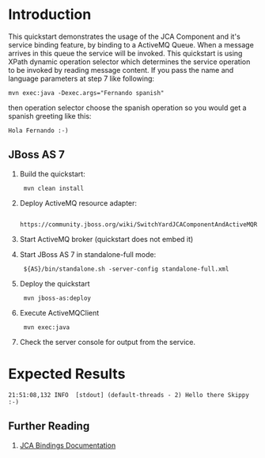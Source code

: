 Introduction
============
This quickstart demonstrates the usage of the JCA Component and it's service
binding feature, by binding to a ActiveMQ Queue. When a message arrives in this
queue the service will be invoked.  This quickstart is using XPath dynamic
operation selector which determines the service operation to be invoked by
reading message content. If you pass the name and language parameters at step 7
like following:

    mvn exec:java -Dexec.args="Fernando spanish"

then operation selector choose the spanish operation so you would get a spanish greeting like this:

    Hola Fernando :-)

JBoss AS 7
----------
1. Build the quickstart:

        mvn clean install

2. Deploy ActiveMQ resource adapter:

        https://community.jboss.org/wiki/SwitchYardJCAComponentAndActiveMQResourceAdapter

3. Start ActiveMQ broker (quickstart does not embed it)

4. Start JBoss AS 7 in standalone-full mode:

        ${AS}/bin/standalone.sh -server-config standalone-full.xml

5. Deploy the quickstart

        mvn jboss-as:deploy

6. Execute ActiveMQClient

        mvn exec:java

7. Check the server console for output from the service.

Expected Results
================
```
21:51:08,132 INFO  [stdout] (default-threads - 2) Hello there Skippy :-)
```

## Further Reading

1. [JCA Bindings Documentation](https://docs.jboss.org/author/display/SWITCHYARD/JCA+Bindings)
